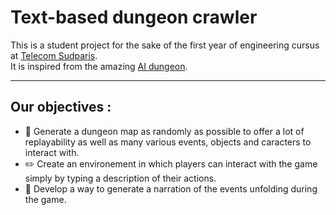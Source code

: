 # Text-based dungeon crawler


This is a student project for the sake of the first year of engineering cursus at [Telecom Sudparis](https://www.telecom-sudparis.eu/).  
It is inspired from the amazing [AI dungeon](https://play.aidungeon.io/main/landing).
 
---

 ## Our objectives :


* :european_castle: Generate a dungeon map as randomly as possible to offer a lot of replayability as well as many various events, objects and caracters to interact with.
* :pencil2: Create an environement in which players can interact with the game simply by typing a description of their actions.
* :speech_balloon: Develop a way to generate a narration of the events unfolding during the game.

